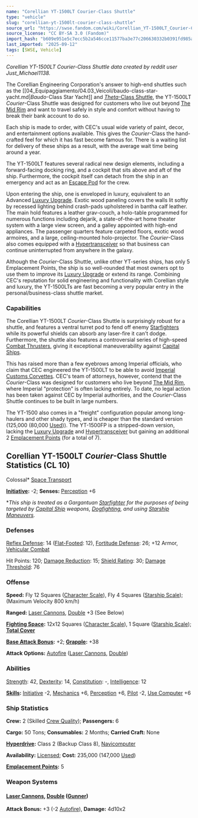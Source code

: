 ```yaml
---
name: "Corellian YT-1500LT Courier-Class Shuttle"
type: "vehicle"
slug: "corellian-yt-1500lt-courier-class-shuttle"
source_url: "https://swse.fandom.com/wiki/Corellian_YT-1500LT_Courier-Class_Shuttle"
source_license: "CC BY-SA 3.0 (Fandom)"
import_hash: "b609e951e5c7ecc5b2a546cce11577ba3e77c206630332b0391fd985ab2e2891"
last_imported: "2025-09-12"
tags: [SWSE, Vehicle]
---
```

*Corellian YT-1500LT *Courier*-Class Shuttle data created by reddit user Just_Michael1138.*

The Corellian Engineering Corporation's answer to high-end shuttles such as the [[04_Equipaggiamento/04.03_Veicoli/baudo-class-star-yacht.md|*Baudo*-Class Star Yacht]] and [*Theta*-Class Shuttle](https://swse.fandom.com/wiki/Theta-Class_Shuttle), the YT-1500LT *Courier*-Class Shuttle was designed for customers who live out beyond [The Mid Rim](https://swse.fandom.com/wiki/The_Mid_Rim) and want to travel safely in style and comfort without having to break their bank account to do so.

Each ship is made to order, with CEC's usual wide variety of paint, decor, and entertainment options available. This gives the *Courier*-Class the hand-crafted feel for which it has fast become famous for. There is a waiting list for delivery of these ships as a result, with the average wait time being around a year.

The YT-1500LT features several radical new design elements, including a forward-facing docking ring, and a cockpit that sits above and aft of the ship. Furthermore, the cockpit itself can detach from the ship in an emergency and act as an [Escape Pod](https://swse.fandom.com/wiki/Escape_Pod) for the crew.

Upon entering the ship, one is enveloped in luxury, equivalent to an Advanced [Luxury Upgrade](https://swse.fandom.com/wiki/Luxury_Upgrade). Exotic wood paneling covers the walls lit softly by recessed lighting behind crash-pads upholstered in bantha calf leather. The main hold features a leather grav-couch, a holo-table programmed for numerous functions including dejarik, a state-of-the-art home theater system with a large view screen, and a galley appointed with high-end appliances. The passenger quarters feature carpeted floors, exotic wood armoires, and a large, ceiling-mounted holo-projector. The *Courier*-Class also comes equipped with a [Hypertransceiver](https://swse.fandom.com/wiki/Hypertransceiver) so that business can continue uninterrupted from anywhere in the galaxy.

Although the *Courier*-Class Shuttle, unlike other YT-series ships, has only 5 Emplacement Points, the ship is so well-rounded that most owners opt to use them to improve its [Luxury Upgrade](https://swse.fandom.com/wiki/Luxury_Upgrade) or extend its range. Combining CEC's reputation for solid engineering and functionality with Corellian style and luxury, the YT-1500LTs are fast becoming a very popular entry in the personal/business-class shuttle market.

### Capabilities
The Corellian YT-1500LT *Courier*-Class Shuttle is surprisingly robust for a shuttle, and features a ventral turret pod to fend off enemy [Starfighters](https://swse.fandom.com/wiki/Starfighters) while its powerful shields can absorb any laser-fire it can't dodge. Furthermore, the shuttle also features a controversial series of high-speed [Combat Thrusters](https://swse.fandom.com/wiki/Combat_Thrusters), giving it exceptional maneuverability against [Capital Ships](https://swse.fandom.com/wiki/Capital_Ships).

This has raised more than a few eyebrows among Imperial officials, who claim that CEC engineered the YT-1500LT to be able to avoid [Imperial Customs Corvettes](https://swse.fandom.com/wiki/Imperial_Customs_Corvettes). CEC's team of attorneys, however, contend that the *Courier*-Class was designed for customers who live beyond [The Mid Rim](https://swse.fandom.com/wiki/The_Mid_Rim), where Imperial "protection" is often lacking entirely. To date, no legal action has been taken against CEC by Imperial authorities, and the *Courier*-Class Shuttle continues to be built in large numbers.

The YT-1500 also comes in a "freight" configuration popular among long-haulers and other shady types, and is cheaper than the standard version (125,000 (80,000 [Used](https://swse.fandom.com/wiki/Used))). The YT-1500FP is a stripped-down version, lacking the [Luxury Upgrade](https://swse.fandom.com/wiki/Luxury_Upgrade) and [Hypertransceiver](https://swse.fandom.com/wiki/Hypertransceiver) but gaining an additional 2 [Emplacement Points](https://swse.fandom.com/wiki/Emplacement_Points) (for a total of 7).

## Corellian YT-1500LT *Courier*-Class Shuttle Statistics (CL 10)
Colossal* [Space Transport](https://swse.fandom.com/wiki/Space_Transport)

**[Initiative](https://swse.fandom.com/wiki/Initiative):** -2; **Senses:** [Perception](https://swse.fandom.com/wiki/Perception) +6

**This ship is treated as a Gargantuan [Starfighter](https://swse.fandom.com/wiki/Starfighter) for the purposes of being targeted by [Capital Ship](https://swse.fandom.com/wiki/Capital_Ship) weapons, [Dogfighting](https://swse.fandom.com/wiki/Dogfighting), and using [Starship Maneuvers](https://swse.fandom.com/wiki/Starship_Maneuvers).*
### Defenses
[Reflex Defense](https://swse.fandom.com/wiki/Reflex_Defense_(Vehicles)): 14 ([Flat-Footed](https://swse.fandom.com/wiki/Flat-Footed): 12), [Fortitude Defense](https://swse.fandom.com/wiki/Fortitude_Defense_(Vehicles)): 26; +12 Armor, [Vehicular Combat](https://swse.fandom.com/wiki/Vehicular_Combat)

Hit Points: 120; [Damage Reduction](https://swse.fandom.com/wiki/Damage_Reduction): 15; [Shield Rating](https://swse.fandom.com/wiki/Shield_Rating): 30; [Damage Threshold](https://swse.fandom.com/wiki/Damage_Threshold_(Vehicles)): 76
### Offense
**Speed:** Fly 12 Squares ([Character Scale](https://swse.fandom.com/wiki/Character_Scale)), Fly 4 Squares ([Starship Scale](https://swse.fandom.com/wiki/Starship_Scale)); (Maximum Velocity 800 km/h)

**Ranged:** [Laser Cannons](https://swse.fandom.com/wiki/Laser_Cannons), [Double](https://swse.fandom.com/wiki/Double) +3 (See Below)

**[Fighting Space](https://swse.fandom.com/wiki/Fighting_Space):** 12x12 Squares ([Character Scale](https://swse.fandom.com/wiki/Character_Scale)), 1 Square ([Starship Scale](https://swse.fandom.com/wiki/Starship_Scale)); **[Total Cover](https://swse.fandom.com/wiki/Total_Cover)**

**[Base Attack Bonus](https://swse.fandom.com/wiki/Base_Attack_Bonus):** +2; **[Grapple](https://swse.fandom.com/wiki/Grapple):** +38

**Attack Options:** [Autofire](https://swse.fandom.com/wiki/Autofire_(Vehicle_Combat)) ([Laser Cannons](https://swse.fandom.com/wiki/Laser_Cannons), [Double](https://swse.fandom.com/wiki/Double))
### Abilities
[Strength](https://swse.fandom.com/wiki/Strength): 42, [Dexterity](https://swse.fandom.com/wiki/Dexterity): 14, [Constitution](https://swse.fandom.com/wiki/Constitution): -, [Intelligence](https://swse.fandom.com/wiki/Intelligence): 12

**[Skills](https://swse.fandom.com/wiki/Skills):** [Initiative](https://swse.fandom.com/wiki/Initiative) -2, [Mechanics](https://swse.fandom.com/wiki/Mechanics) +6, [Perception](https://swse.fandom.com/wiki/Perception) +6, [Pilot](https://swse.fandom.com/wiki/Pilot) -2, [Use Computer](https://swse.fandom.com/wiki/Use_Computer) +6
### Ship Statistics
**Crew:** 2 (Skilled [Crew Quality](https://swse.fandom.com/wiki/Crew_Quality)); **Passengers:** 6

**Cargo:** 50 Tons; **Consumables:** 2 Months; **Carried Craft:** None

**[Hyperdrive](https://swse.fandom.com/wiki/Hyperdrive):** Class 2 (Backup Class 8), [Navicomputer](https://swse.fandom.com/wiki/Navicomputer)

**Availability:** [Licensed](https://swse.fandom.com/wiki/Licensed); **Cost:** 235,000 (147,000 [Used](https://swse.fandom.com/wiki/Used))

**[Emplacement Points](https://swse.fandom.com/wiki/Emplacement_Points):** 5
### Weapon Systems
#### **[Laser Cannons](https://swse.fandom.com/wiki/Laser_Cannons), [Double](https://swse.fandom.com/wiki/Double) ([Gunner](https://swse.fandom.com/wiki/Gunner))**
**Attack Bonus:** +3 (-2 [Autofire](https://swse.fandom.com/wiki/Autofire_(Vehicle_Combat))), **Damage:** 4d10x2